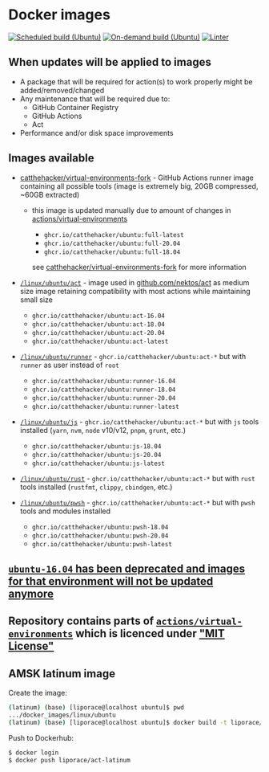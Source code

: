 # Docker images

[![Scheduled build (Ubuntu)](https://github.com/catthehacker/docker_images/actions/workflows/build-ubuntu.yml/badge.svg?event=schedule)](https://github.com/catthehacker/docker_images/actions/workflows/build-ubuntu.yml)
[![On-demand build (Ubuntu)](https://github.com/catthehacker/docker_images/actions/workflows/build-ubuntu.yml/badge.svg?event=workflow_dispatch)](https://github.com/catthehacker/docker_images/actions/workflows/build-ubuntu.yml)
[![Linter](https://github.com/catthehacker/docker_images/actions/workflows/lint.yml/badge.svg)](https://github.com/catthehacker/docker_images/actions/workflows/lint.yml)

## When updates will be applied to images

- A package that will be required for action(s) to work properly might be added/removed/changed
- Any maintenance that will be required due to:
  - GitHub Container Registry
  - GitHub Actions
  - Act
- Performance and/or disk space improvements

## Images available

- [catthehacker/virtual-environments-fork][catthehacker/virtual-environments-fork] - GitHub Actions runner image containing all possible tools (image is extremely big, 20GB compressed, ~60GB extracted)
  - this image is updated manually due to amount of changes in [actions/virtual-environments][actions/virtual-environments]
    - `ghcr.io/catthehacker/ubuntu:full-latest`
    - `ghcr.io/catthehacker/ubuntu:full-20.04`
    - `ghcr.io/catthehacker/ubuntu:full-18.04`

    see [catthehacker/virtual-environments-fork][catthehacker/virtual-environments-fork] for more information

- [`/linux/ubuntu/act`](./linux/ubuntu/scripts/act.sh) - image used in [github.com/nektos/act][nektos/act] as medium size image retaining compatibility with most actions while maintaining small size
  - `ghcr.io/catthehacker/ubuntu:act-16.04`
  - `ghcr.io/catthehacker/ubuntu:act-18.04`
  - `ghcr.io/catthehacker/ubuntu:act-20.04`
  - `ghcr.io/catthehacker/ubuntu:act-latest`
- [`/linux/ubuntu/runner`](./linux/ubuntu/scripts/runner.sh) - `ghcr.io/catthehacker/ubuntu:act-*` but with `runner` as user instead of `root`
  - `ghcr.io/catthehacker/ubuntu:runner-16.04`
  - `ghcr.io/catthehacker/ubuntu:runner-18.04`
  - `ghcr.io/catthehacker/ubuntu:runner-20.04`
  - `ghcr.io/catthehacker/ubuntu:runner-latest`
- [`/linux/ubuntu/js`](./linux/ubuntu/scripts/js.sh) - `ghcr.io/catthehacker/ubuntu:act-*` but with `js` tools installed (`yarn`, `nvm`, `node` v10/v12, `pnpm`, `grunt`, etc.)
  - `ghcr.io/catthehacker/ubuntu:js-18.04`
  - `ghcr.io/catthehacker/ubuntu:js-20.04`
  - `ghcr.io/catthehacker/ubuntu:js-latest`
- [`/linux/ubuntu/rust`](./linux/ubuntu/scripts/rust.sh) - `ghcr.io/catthehacker/ubuntu:act-*` but with `rust` tools installed (`rustfmt`, `clippy`, `cbindgen`, etc.)
- [`/linux/ubuntu/pwsh`](./linux/ubuntu/scripts/pwsh.sh) - `ghcr.io/catthehacker/ubuntu:act-*` but with `pwsh` tools and modules installed
  - `ghcr.io/catthehacker/ubuntu:pwsh-18.04`
  - `ghcr.io/catthehacker/ubuntu:pwsh-20.04`
  - `ghcr.io/catthehacker/ubuntu:pwsh-latest`

## [`ubuntu-16.04` has been deprecated and images for that environment will not be updated anymore](https://github.com/actions/virtual-environments/issues/3287)

## Repository contains parts of [`actions/virtual-environments`][actions/virtual-environments] which is licenced under ["MIT License"](https://github.com/actions/virtual-environments/blob/main/LICENSE)

[nektos/act]: https://github.com/nektos/act
[actions/virtual-environments]: https://github.com/actions/virtual-environments
[catthehacker/virtual-environments-fork]: https://github.com/catthehacker/virtual-environments-fork/tree/master/images/linux

## AMSK latinum image

Create the image:

```bash
(latinum) (base) [liporace@localhost ubuntu]$ pwd
.../docker_images/linux/ubuntu
(latinum) (base) [liporace@localhost ubuntu]$ docker build -t liporace/act-latinum .
```

Push to Dockerhub:

```bash
$ docker login
$ docker push liporace/act-latinum
```
